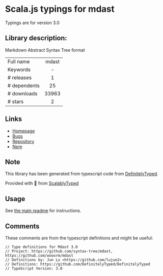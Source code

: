 
# Scala.js typings for mdast

Typings are for version 3.0

## Library description:
Markdown Abstract Syntax Tree format

|                    |                 |
| ------------------ | :-------------: |
| Full name          | mdast |
| Keywords           | - |
| # releases         | 1 |
| # dependents       | 25 |
| # downloads        | 33963 |
| # stars            | 2 |

## Links
- [Homepage](https://github.com/wooorm/mdast#readme)
- [Bugs](https://github.com/wooorm/mdast/issues)
- [Repository](https://github.com/wooorm/mdast)
- [Npm](https://www.npmjs.com/package/mdast)
    


## Note
This library has been generated from typescript code from [DefinitelyTyped](https://definitelytyped.org).

Provided with :purple_heart: from [ScalablyTyped](https://github.com/oyvindberg/ScalablyTyped)

## Usage
See [the main readme](../../readme.md) for instructions.

## Comments

These comments are from the typescript definitions and might be useful:
```
// Type definitions for Mdast 3.0
// Project: https://github.com/syntax-tree/mdast, https://github.com/wooorm/mdast
// Definitions by: Jun Lu <https://github.com/lujun2>
// Definitions: https://github.com/DefinitelyTyped/DefinitelyTyped
// TypeScript Version: 3.0

```

